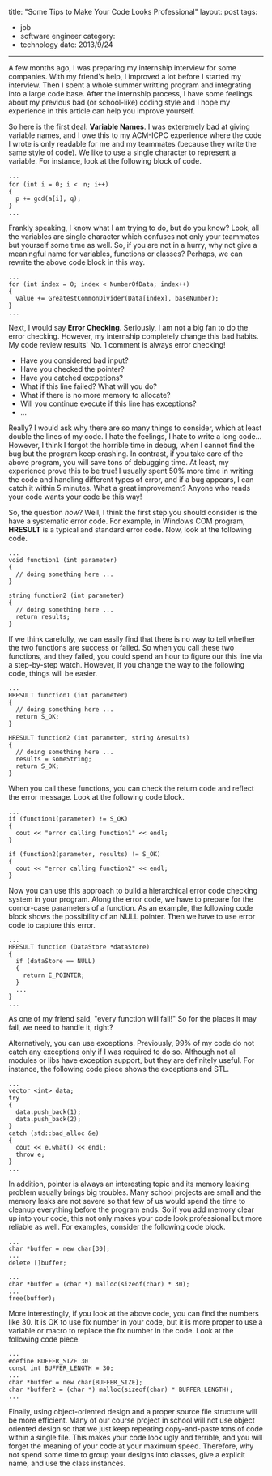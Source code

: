 title: "Some Tips to Make Your Code Looks Professional"
layout: post
tags:
  - job
  - software engineer
category:
  - technology
date: 2013/9/24
---

A few months ago, I was preparing my internship interview for some companies. With my friend's help, I improved a lot before I started my interview. Then I spent a whole summer writting program and integrating into a large code base. After the internship process, I have some feelings about my previous bad (or school-like) coding style and I hope my experience in this article can help you improve yourself.

<!-- more -->

So here is the first deal: **Variable Names**. I was exteremely bad at giving variable names, and I owe this to my ACM-ICPC experience where the code I wrote is only readable for me and my teammates (because they write the same style of code). We like to use a single character to represent a variable. For instance, look at the following block of code.

```
...
for (int i = 0; i <　n; i++)
{
  p += gcd(a[i], q);
}
...
```

Frankly speaking, I know what I am trying to do, but do you know? Look, all the variables are single character which confuses not only your teammates but yourself some time as well. So, if you are not in a hurry, why not give a meaningful name for variables, functions or classes? Perhaps, we can rewrite the above code block in this way.

```
...
for (int index = 0; index < NumberOfData; index++)
{
  value += GreatestCommonDivider(Data[index], baseNumber);
}
...
```

Next, I would say **Error Checking**. Seriously, I am not a big fan to do the error checking. However, my internship completely change this bad habits. My code review results' No. 1 comment is always error checking!

* Have you considered bad input?
* Have you checked the pointer?
* Have you catched excpetions?
* What if this line failed? What will you do?
* What if there is no more memory to allocate?
* Will you continue execute if this line has exceptions?
* ...

Really? I would ask why there are so many things to consider, which at least double the lines of my code. I hate the feelings, I hate to write a long code... However, I think I forgot the horrible time in debug, when I cannot find the bug but the program keep crashing. In contrast, if you take care of the above program, you will save tons of debugging time. At least, my experience prove this to be true! I usually spent 50% more time in writing the code and handling different types of error, and if a bug appears, I can catch it within 5 minutes. What a great improvement? Anyone who reads your code wants your code be this way!

So, the question _how_? Well, I think the first step you should consider is the have a systematic error code. For example, in Windows COM program, **HRESULT** is a typical and standard error code. Now, look at the following code.

```
...
void function1 (int parameter)
{
  // doing something here ...
}

string function2 (int parameter)
{
  // doing something here ...
  return results;
}
```

If we think carefully, we can easily find that there is no way to tell whether the two functions are success or failed. So when you call these two functions, and they failed, you could spend an hour to figure our this line via a step-by-step watch. However, if you change the way to the following code, things will be easier.

```
...
HRESULT function1 (int parameter)
{
  // doing something here ...
  return S_OK;
}

HRESULT function2 (int parameter, string &results)
{
  // doing something here ...
  results = someString;
  return S_OK;
}
```

When you call these functions, you can check the return code and reflect the error message. Look at the following code block.

```
...
if (function1(parameter) != S_OK)
{
  cout << "error calling function1" << endl;
}

if (function2(parameter, results) != S_OK)
{
  cout << "error calling function2" << endl;
}
```

Now you can use this approach to build a hierarchical error code checking system in your program. Along the error code, we have to prepare for the cornor-case parameters of a function. As an example, the following code block shows the possibility of an NULL pointer. Then we have to use error code to capture this error.

```
...
HRESULT function (DataStore *dataStore)
{
  if (dataStore == NULL)
  {
    return E_POINTER;
  }
  ...
}
...
```

As one of my friend said, "every function will fail!" So for the places it may fail, we need to handle it, right?

Alternatively, you can use exceptions. Previously, 99% of my code do not catch any exceptions only if I was required to do so. Although not all modules or libs have exception support, but they are definitely useful. For instance, the following code piece shows the exceptions and STL.

```
...
vector <int> data;
try
{
  data.push_back(1);
  data.push_back(2);
}
catch (std::bad_alloc &e)
{
  cout << e.what() << endl;
  throw e;
}
...
```

In addition, pointer is always an interesting topic and its memory leaking problem usually brings big troubles. Many school projects are small and the memory leaks are not severe so that few of us would spend the time to cleanup everything before the program ends. So if you add memory clear up into your code, this not only makes your code look professional but more reliable as well. For examples, consider the following code block.

```
...
char *buffer = new char[30];
...
delete []buffer;

...
char *buffer = (char *) malloc(sizeof(char) * 30);
...
free(buffer);
```

More interestingly, if you look at the above code, you can find the numbers like 30. It is OK to use fix number in your code, but it is more proper to use a variable or macro to replace the fix number in the code. Look at the following code piece.

```
...
#define BUFFER_SIZE 30
const int BUFFER_LENGTH = 30;
...
char *buffer = new char[BUFFER_SIZE];
char *buffer2 = (char *) malloc(sizeof(char) * BUFFER_LENGTH);
...
```

Finally, using object-oriented design and a proper source file structure will be more efficient. Many of our course project in school will not use object oriented design so that we just keep repeating copy-and-paste tons of code within a single file. This makes your code look ugly and terrible, and you will forget the meaning of your code at your maximum speed. Therefore, why not spend some time to group your designs into classes, give a explicit name, and use the class instances.

